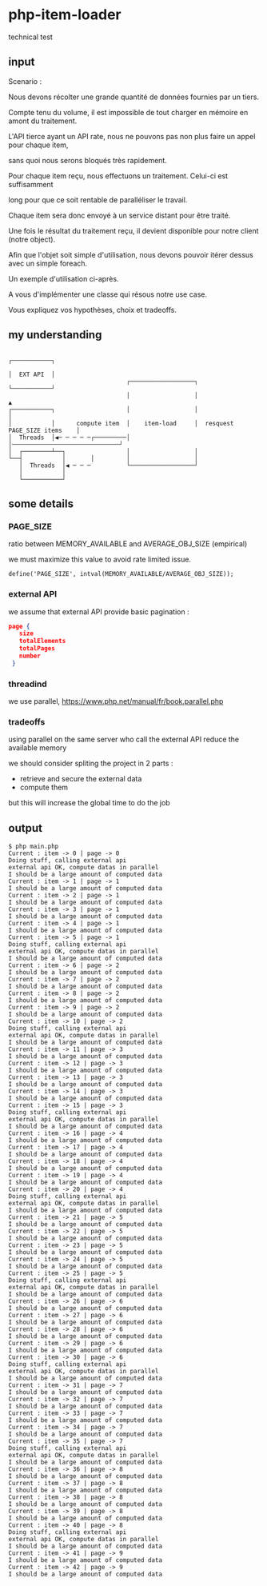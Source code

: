 # php-item-loader

technical test

## input

Scenario :

Nous devons récolter une grande quantité de données fournies par un tiers.

Compte tenu du volume, il est impossible de tout charger en mémoire en amont du traitement.

L'API tierce ayant un API rate, nous ne pouvons pas non plus faire un appel pour chaque item,

sans quoi nous serons bloqués très rapidement.

Pour chaque item reçu, nous effectuons un traitement. Celui-ci est suffisamment

long pour que ce soit rentable de paralléliser le travail.

Chaque item sera donc envoyé à un service distant pour être traité.

Une fois le résultat du traitement reçu, il devient disponible pour notre client (notre object).

Afin que l'objet soit simple d'utilisation, nous devons pouvoir itérer dessus avec un simple foreach.

Un exemple d'utilisation ci-après.

A vous d'implémenter une classe qui résous notre use case.

Vous expliquez vos hypothèses, choix et tradeoffs.

## my understanding

```monodraw                                                                               
                                                                             ┌───────────┐
                                                                             │  EXT API  │
                                 ┌──────────────────┐                        └───────────┘
                                 │                  │                              ▲      
┌───────────┐                    │                  │                              │      
│           │      compute item  │    item-load     │  resquest PAGE_SIZE items    │      
│  Threads  │◀─ ─ ─ ─ ─┌─────────│                  │──────────────────────────────┘      
│  ┌────────┴──┐                 │                  │                                     
└──┤           │       │         │                  │                                     
   │  Threads  │◀ ─ ─ ─          └──────────────────┘                                     
   │           │                                                                          
   └───────────┘                                                                          
```                                                                                       

## some details

### PAGE_SIZE

 ratio between MEMORY_AVAILABLE and AVERAGE_OBJ_SIZE (empirical)
 
 we must maximize this value to avoid rate limited issue.
 
`define('PAGE_SIZE', intval(MEMORY_AVAILABLE/AVERAGE_OBJ_SIZE));`

### external API

we assume that external API provide basic pagination  :

```json
page {
   size
   totalElements
   totalPages
   number
 }
 ```

### threadind

 we use parallel, https://www.php.net/manual/fr/book.parallel.php

### tradeoffs

  using parallel on the same server who call the external API reduce the available memory

  we should consider spliting the project in 2 parts :

  - retrieve and secure the external data
  - compute them

 but this will increase the global time to do the job

## output

```shell
$ php main.php
Current : item -> 0 | page -> 0
Doing stuff, calling external api
external api OK, compute datas in parallel
I should be a large amount of computed data
Current : item -> 1 | page -> 1
I should be a large amount of computed data
Current : item -> 2 | page -> 1
I should be a large amount of computed data
Current : item -> 3 | page -> 1
I should be a large amount of computed data
Current : item -> 4 | page -> 1
I should be a large amount of computed data
Current : item -> 5 | page -> 1
Doing stuff, calling external api
external api OK, compute datas in parallel
I should be a large amount of computed data
Current : item -> 6 | page -> 2
I should be a large amount of computed data
Current : item -> 7 | page -> 2
I should be a large amount of computed data
Current : item -> 8 | page -> 2
I should be a large amount of computed data
Current : item -> 9 | page -> 2
I should be a large amount of computed data
Current : item -> 10 | page -> 2
Doing stuff, calling external api
external api OK, compute datas in parallel
I should be a large amount of computed data
Current : item -> 11 | page -> 3
I should be a large amount of computed data
Current : item -> 12 | page -> 3
I should be a large amount of computed data
Current : item -> 13 | page -> 3
I should be a large amount of computed data
Current : item -> 14 | page -> 3
I should be a large amount of computed data
Current : item -> 15 | page -> 3
Doing stuff, calling external api
external api OK, compute datas in parallel
I should be a large amount of computed data
Current : item -> 16 | page -> 4
I should be a large amount of computed data
Current : item -> 17 | page -> 4
I should be a large amount of computed data
Current : item -> 18 | page -> 4
I should be a large amount of computed data
Current : item -> 19 | page -> 4
I should be a large amount of computed data
Current : item -> 20 | page -> 4
Doing stuff, calling external api
external api OK, compute datas in parallel
I should be a large amount of computed data
Current : item -> 21 | page -> 5
I should be a large amount of computed data
Current : item -> 22 | page -> 5
I should be a large amount of computed data
Current : item -> 23 | page -> 5
I should be a large amount of computed data
Current : item -> 24 | page -> 5
I should be a large amount of computed data
Current : item -> 25 | page -> 5
Doing stuff, calling external api
external api OK, compute datas in parallel
I should be a large amount of computed data
Current : item -> 26 | page -> 6
I should be a large amount of computed data
Current : item -> 27 | page -> 6
I should be a large amount of computed data
Current : item -> 28 | page -> 6
I should be a large amount of computed data
Current : item -> 29 | page -> 6
I should be a large amount of computed data
Current : item -> 30 | page -> 6
Doing stuff, calling external api
external api OK, compute datas in parallel
I should be a large amount of computed data
Current : item -> 31 | page -> 7
I should be a large amount of computed data
Current : item -> 32 | page -> 7
I should be a large amount of computed data
Current : item -> 33 | page -> 7
I should be a large amount of computed data
Current : item -> 34 | page -> 7
I should be a large amount of computed data
Current : item -> 35 | page -> 7
Doing stuff, calling external api
external api OK, compute datas in parallel
I should be a large amount of computed data
Current : item -> 36 | page -> 8
I should be a large amount of computed data
Current : item -> 37 | page -> 8
I should be a large amount of computed data
Current : item -> 38 | page -> 8
I should be a large amount of computed data
Current : item -> 39 | page -> 8
I should be a large amount of computed data
Current : item -> 40 | page -> 8
Doing stuff, calling external api
external api OK, compute datas in parallel
I should be a large amount of computed data
Current : item -> 41 | page -> 9
I should be a large amount of computed data
Current : item -> 42 | page -> 9
I should be a large amount of computed data
```
